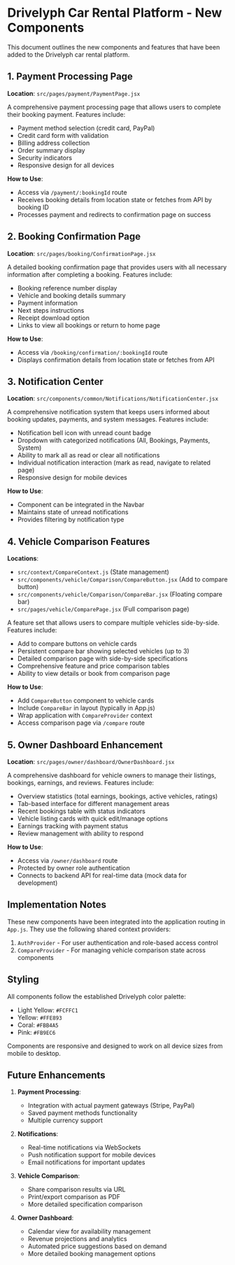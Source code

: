 # Drivelyph Car Rental Platform - New Components

This document outlines the new components and features that have been added to the Drivelyph car rental platform.

## 1. Payment Processing Page

**Location**: `src/pages/payment/PaymentPage.jsx`

A comprehensive payment processing page that allows users to complete their booking payment. Features include:

- Payment method selection (credit card, PayPal)
- Credit card form with validation
- Billing address collection
- Order summary display
- Security indicators
- Responsive design for all devices

**How to Use**:
- Access via `/payment/:bookingId` route
- Receives booking details from location state or fetches from API by booking ID
- Processes payment and redirects to confirmation page on success

## 2. Booking Confirmation Page

**Location**: `src/pages/booking/ConfirmationPage.jsx`

A detailed booking confirmation page that provides users with all necessary information after completing a booking. Features include:

- Booking reference number display
- Vehicle and booking details summary
- Payment information
- Next steps instructions
- Receipt download option
- Links to view all bookings or return to home page

**How to Use**:
- Access via `/booking/confirmation/:bookingId` route
- Displays confirmation details from location state or fetches from API

## 3. Notification Center

**Location**: `src/components/common/Notifications/NotificationCenter.jsx`

A comprehensive notification system that keeps users informed about booking updates, payments, and system messages. Features include:

- Notification bell icon with unread count badge
- Dropdown with categorized notifications (All, Bookings, Payments, System)
- Ability to mark all as read or clear all notifications
- Individual notification interaction (mark as read, navigate to related page)
- Responsive design for mobile devices

**How to Use**:
- Component can be integrated in the Navbar
- Maintains state of unread notifications
- Provides filtering by notification type

## 4. Vehicle Comparison Features

**Locations**:
- `src/context/CompareContext.js` (State management)
- `src/components/vehicle/Comparison/CompareButton.jsx` (Add to compare button)
- `src/components/vehicle/Comparison/CompareBar.jsx` (Floating compare bar)
- `src/pages/vehicle/ComparePage.jsx` (Full comparison page)

A feature set that allows users to compare multiple vehicles side-by-side. Features include:

- Add to compare buttons on vehicle cards
- Persistent compare bar showing selected vehicles (up to 3)
- Detailed comparison page with side-by-side specifications
- Comprehensive feature and price comparison tables
- Ability to view details or book from comparison page

**How to Use**:
- Add `CompareButton` component to vehicle cards
- Include `CompareBar` in layout (typically in App.js)
- Wrap application with `CompareProvider` context
- Access comparison page via `/compare` route

## 5. Owner Dashboard Enhancement

**Location**: `src/pages/owner/dashboard/OwnerDashboard.jsx`

A comprehensive dashboard for vehicle owners to manage their listings, bookings, earnings, and reviews. Features include:

- Overview statistics (total earnings, bookings, active vehicles, ratings)
- Tab-based interface for different management areas
- Recent bookings table with status indicators
- Vehicle listing cards with quick edit/manage options
- Earnings tracking with payment status
- Review management with ability to respond

**How to Use**:
- Access via `/owner/dashboard` route
- Protected by owner role authentication
- Connects to backend API for real-time data (mock data for development)

## Implementation Notes

These new components have been integrated into the application routing in `App.js`. They use the following shared context providers:

1. `AuthProvider` - For user authentication and role-based access control
2. `CompareProvider` - For managing vehicle comparison state across components

## Styling

All components follow the established Drivelyph color palette:
- Light Yellow: `#FCFFC1`
- Yellow: `#FFE893`
- Coral: `#FBB4A5`
- Pink: `#FB9EC6`

Components are responsive and designed to work on all device sizes from mobile to desktop.

## Future Enhancements

1. **Payment Processing**:
   - Integration with actual payment gateways (Stripe, PayPal)
   - Saved payment methods functionality
   - Multiple currency support

2. **Notifications**:
   - Real-time notifications via WebSockets
   - Push notification support for mobile devices
   - Email notifications for important updates

3. **Vehicle Comparison**:
   - Share comparison results via URL
   - Print/export comparison as PDF
   - More detailed specification comparison

4. **Owner Dashboard**:
   - Calendar view for availability management
   - Revenue projections and analytics
   - Automated price suggestions based on demand
   - More detailed booking management options